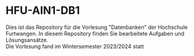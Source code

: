 # HFU-AIN1-DB1
Dies ist das Repository für die Vorlesung "Datenbanken" der Hochschule Furtwangen. In diesem Repository finden Sie bearbeitete Aufgaben und Lösungsansätze.  
Die Vorlesung fand im Wintersemester 2023/2024 statt
